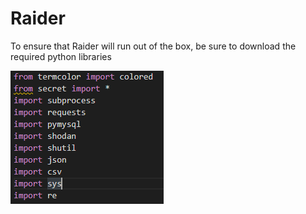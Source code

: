 # Raider

To ensure that Raider will run out of the box, be sure to download the required python libraries 

![](readme_images/r8r_2.PNG )
